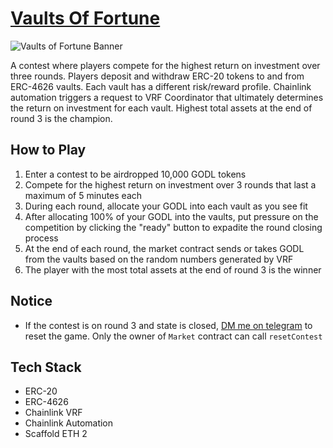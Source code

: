 # [Vaults Of Fortune](https://vaults-of-fortune.vercel.app/)

![Vaults of Fortune Banner](https://vaults-of-fortune.vercel.app/banner.png)

A contest where players compete for the highest return on investment over three rounds. Players deposit and withdraw ERC-20 tokens to and from ERC-4626 vaults. Each vault has a different risk/reward profile. Chainlink automation triggers a request to VRF Coordinator that ultimately determines the return on investment for each vault. Highest total assets at the end of round 3 is the champion.

## How to Play

1. Enter a contest to be airdropped 10,000 GODL tokens
2. Compete for the highest return on investment over 3 rounds that last a maximum of 5 minutes each
3. During each round, allocate your GODL into each vault as you see fit
4. After allocating 100% of your GODL into the vaults, put pressure on the competition by clicking the "ready" button to expadite the round closing process
5. At the end of each round, the market contract sends or takes GODL from the vaults based on the random numbers generated by VRF
6. The player with the most total assets at the end of round 3 is the winner

## Notice

- If the contest is on round 3 and state is closed, [DM me on telegram](https://t.me/mattpereira) to reset the game. Only the owner of `Market` contract can call `resetContest`

## Tech Stack

- ERC-20
- ERC-4626
- Chainlink VRF
- Chainlink Automation
- Scaffold ETH 2
